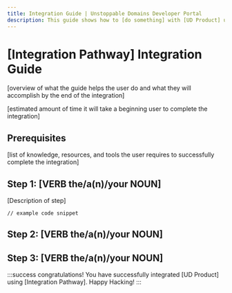 ```yaml
---
title: Integration Guide | Unstoppable Domains Developer Portal
description: This guide shows how to [do something] with [UD Product] using [Integration Pathway].
---
```


# [Integration Pathway] Integration Guide

[overview of what the guide helps the user do and what they will accomplish by the end of the integration]

[estimated amount of time it will take a beginning user to complete the integration]

## Prerequisites

[list of knowledge, resources, and tools the user requires to successfully complete the integration]

## Step 1: [VERB the/a(n)/your NOUN]

[Description of step]

<!---<figure>

![Step action](/images/link-to/screenshot)

<figcaption>[Step action OR relevant source file name]</figcaption>--->

```
// example code snippet
```

</figure>

## Step 2: [VERB the/a(n)/your NOUN]

## Step 3: [VERB the/a(n)/your NOUN]

:::success congratulations!
You have successfully integrated [UD Product] using [Integration Pathway]. Happy Hacking!
:::

